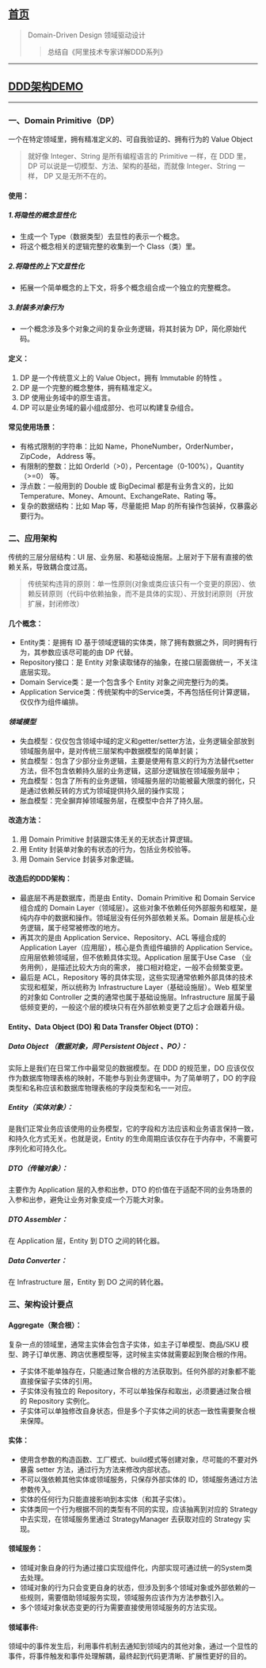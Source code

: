 ## [首页](/blog/)
> Domain-Driven Design 领域驱动设计
>> 总结自《阿里技术专家详解DDD系列》

***

## [DDD架构DEMO](https://github.com/kingkh1995/kkk-op) 

***

### 一、Domain Primitive（DP）
一个在特定领域里，拥有精准定义的、可自我验证的、拥有行为的 Value Object
> 就好像 Integer、String 是所有编程语言的 Primitive 一样，在 DDD 里， DP 可以说是一切模型、方法、架构的基础，而就像 Integer、String 一样， DP 又是无所不在的。

#### 使用：

##### 1.将隐性的概念显性化
  - 生成一个 Type（数据类型）去显性的表示一个概念。
  - 将这个概念相关的逻辑完整的收集到一个 Class（类）里。

##### 2.将隐性的上下文显性化
  - 拓展一个简单概念的上下文，将多个概念组合成一个独立的完整概念。

##### 3.封装多对象行为
  - 一个概念涉及多个对象之间的复杂业务逻辑，将其封装为 DP，简化原始代码。

#### 定义：
  1. DP 是一个传统意义上的 Value Object，拥有 Immutable 的特性 。
  2. DP 是一个完整的概念整体，拥有精准定义。
  3. DP 使用业务域中的原生语言。
  4. DP 可以是业务域的最小组成部分、也可以构建复杂组合。

#### 常见使用场景：
  - 有格式限制的字符串：比如 Name，PhoneNumber，OrderNumber，ZipCode， Address 等。
  - 有限制的整数：比如 OrderId（>0），Percentage（0-100%），Quantity（>=0） 等。
  - 浮点数：一般用到的 Double 或 BigDecimal 都是有业务含义的，比如 Temperature、Money、Amount、ExchangeRate、Rating 等。
  - 复杂的数据结构：比如 Map 等，尽量能把 Map 的所有操作包装掉，仅暴露必要行为。

### 二、应用架构
传统的三层分层结构：UI 层、业务层、和基础设施层。上层对于下层有直接的依 赖关系，导致耦合度过高。
> 传统架构违背的原则：单一性原则(对象或类应该只有一个变更的原因）、依赖反转原则（代码中依赖抽象，而不是具体的实现）、开放封闭原则（开放扩展，封闭修改）

#### 几个概念：
  - Entity类：是拥有 ID 基于领域逻辑的实体类，除了拥有数据之外，同时拥有行为，其参数应该尽可能的由 DP 代替。
  - Repository接口：是 Entity 对象读取储存的抽象，在接口层面做统一，不关注底层实现。
  - Domain Service类：是一个包含多个 Entity 对象之间完整行为的类。
  - Application Service类：传统架构中的Service类，不再包括任何计算逻辑，仅仅作为组件编排。

#### *领域模型*

- 失血模型：仅仅包含领域中域的定义和getter/setter方法，业务逻辑全部放到领域服务层中，是对传统三层架构中数据模型的简单封装；
- 贫血模型：包含了少部分业务逻辑，主要是使用有意义的行为方法替代setter方法，但不包含依赖持久层的业务逻辑，这部分逻辑放在领域服务层中；
- 充血模型：包含了所有的业务逻辑，领域服务层的功能被最大限度的弱化，只是通过依赖反转的方式为领域提供持久层的操作实现；
- 胀血模型：完全摒弃掉领域服务层，在模型中合并了持久层。

#### 改造方法：
  1. 用 Domain Primitive 封装跟实体无关的无状态计算逻辑。
  2. 用 Entity 封装单对象的有状态的行为，包括业务校验等。
  3. 用 Domain Service 封装多对象逻辑。

#### 改造后的DDD架构：
  - 最底层不再是数据库，而是由 Entity、Domain Primitive 和 Domain Service 组合成的 Domain Layer（领域层）。这些对象不依赖任何外部服务和框架，是纯内存中的数据和操作。领域层没有任何外部依赖关系。Domain 层是核心业务逻辑，属于经常被修改的地方。
  - 再其次的是由 Application Service、Repository、ACL 等组合成的 Application Layer（应用层），核心是负责组件编排的 Application Service。 应用层依赖领域层，但不依赖具体实现。Application 层属于Use Case （业务用例），是描述比较大方向的需求， 接口相对稳定，一般不会频繁变更。
  - 最后是 ACL，Repository 等的具体实现，这些实现通常依赖外部具体的技术实现和框架，所以统称为 Infrastructure Layer（基础设施层）。Web 框架里的对象如 Controller 之类的通常也属于基础设施层。Infrastructure 层属于最低频变更的，一般这个层的模块只有在外部依赖变更了之后才会跟着升级。

#### Entity、Data Object (DO) 和 Data Transfer Object (DTO)：

##### Data Object （数据对象，同 Persistent Object 、PO）：
实际上是我们在日常工作中最常见的数据模型。在 DDD 的规范里，DO 应该仅仅作为数据库物理表格的映射，不能参与到业务逻辑中。为了简单明了，DO 的字段类型和名称应该和数据库物理表格的字段类型和名一一对应。

##### Entity（实体对象）：
是我们正常业务应该使用的业务模型，它的字段和方法应该和业务语言保持一致，和持久化方式无关。也就是说，Entity 的生命周期应该仅存在于内存中，不需要可序列化和可持久化。

##### DTO（传输对象）：
主要作为 Application 层的入参和出参，DTO 的价值在于适配不同的业务场景的入参和出参，避免让业务对象变成一个万能大对象。

##### DTO Assembler：
在 Application 层，Entity 到 DTO 之间的转化器。

##### Data Converter：
在 Infrastructure 层，Entity 到 DO  之间的转化器。

### 三、架构设计要点

#### Aggregate（聚合根）：
复杂一点的领域里，通常主实体会包含子实体，如主子订单模型、商品/SKU 模型、跨子订单优惠、跨店优惠模型等，这时候主实体就需要起到聚合根的作用。
- 子实体不能单独存在，只能通过聚合根的方法获取到。任何外部的对象都不能直接保留子实体的引用。
- 子实体没有独立的 Repository，不可以单独保存和取出，必须要通过聚合根的 Repository 实例化。
- 子实体可以单独修改自身状态，但是多个子实体之间的状态一致性需要聚合根来保障。

#### 实体：
- 使用含参数的构造函数、工厂模式、build模式等创建对象，尽可能的不要对外暴露 setter 方法，通过行为方法来修改内部状态。
- 不可以强依赖其他实体或领域服务，只保存外部实体的 ID，领域服务通过方法参数传入。
- 实体的任何行为只能直接影响到本实体（和其子实体）。
- 实体类同一个行为根据不同的类型有不同的实现，应该抽离到对应的 Strategy 中去实现，在领域服务里通过 StrategyManager 去获取对应的 Strategy 实现。

#### 领域服务：
- 领域对象自身的行为通过接口实现组件化，内部实现可通过统一的System类去处理。
- 领域对象的行为只会变更自身的状态，但涉及到多个领域对象或外部依赖的一些规则，需要借助领域服务实现，领域服务应该作为方法参数引入。
- 多个领域对象状态变更的行为需要直接使用领域服务的方法实现。

#### 领域事件:
领域中的事件发生后，利用事件机制去通知到领域内的其他对象，通过一个显性的事件，将事件触发和事件处理解耦，最终起到代码更清晰、扩展性更好的目的。
